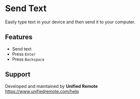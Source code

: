 # Send Text
Easily type text in your device and then send it to your computer.

## Features
*  Send text
*  Press ``Enter``
*  Press ``Backspace``

## Support
Developed and maintained by **Unified Remote**  
https://www.unifiedremote.com/help
